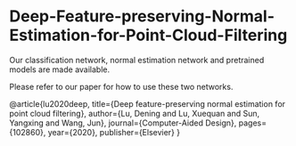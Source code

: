 # Deep-Feature-preserving-Normal-Estimation-for-Point-Cloud-Filtering

Our classification network, normal estimation network and pretrained models are made available. 

Please refer to our paper for how to use these two networks.

@article{lu2020deep,
  title={Deep feature-preserving normal estimation for point cloud filtering},
  author={Lu, Dening and Lu, Xuequan and Sun, Yangxing and Wang, Jun},
  journal={Computer-Aided Design},
  pages={102860},
  year={2020},
  publisher={Elsevier}
}
